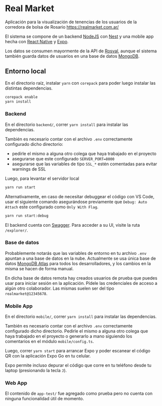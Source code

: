 # Real Market

Aplicación para la visualización de tenencias de los usuarios de la corredora de bolsa de Rosario https://realmarket.com.ar/

El sistema se compone de un backend [NodeJS](https://nodejs.org/) con [Nest](https://nestjs.com/) y una mobile app hecha con [React Native](https://reactnative.dev/) y [Expo](https://expo.dev/).

Los datos se consumen mayormente de la API de [Rosval](https://www.rosval.com.ar/), aunque el sistema también guarda datos de usuarios en una base de datos [MongoDB](https://www.mongodb.com/).
 
<!-- TODO: especificar versiones de dependencias a instalar localmente (ej. NodeJS) -->

## Entorno local

En el directorio raíz, instalar `yarn` con `corepack` para poder luego instalar las distintas dependencias.

```bash
corepack enable
yarn install 
```

### Backend

En el directorio `backend/`, correr `yarn install` para instalar las dependencias.

También es necesario contar con el archivo `.env` correctamente configurado dicho directorio:
- pedírle el mismo a alguna otro colega que haya trabajado en el proyecto
- asegurarse que este configurado `SERVER_PORT=8000`
- asegurarse que las variables de tipo `SSL_*` estén comentadas para evitar warnings de SSL


<!-- TODO: se podría levantar el `.env` siguiendo la recomendación oficial de usar [@nestjs/config](https://docs.nestjs.com/techniques/configuration), o usando la flag [`--env-file`](https://nodejs.org/en/learn/command-line/how-to-read-environment-variables-from-nodejs) de NodeJS, en vez de la librería [dotenv](https://www.npmjs.com/package/dotenv). -->


Luego, para levantar el servidor local
```bash
yarn run start
```

Alternativamente, en caso de necesitar debuggear el código con VS Code, usar el siguiente comando asegurándose previamente que `Debug: Auto Attach` este configurado como `Only With Flag`.

```bash
yarn run start:debug
```

El backend cuenta con [Swagger](https://swagger.io/). Para acceder a su UI, visite la ruta `/explorer/`.

### Base de datos

Probablemente notarás que las variables de entorno en tu archivo `.env` apuntan a una base de datos en la nube. Actualmente se usa única base de datos [MongoDB Atlas](https://www.mongodb.com/atlas) para todos los desarrolladores, y los cambios en la misma se hacen de forma manual.

<!-- TODO: usar una base de datos local para evitar que el trabajo de un desarrollador pueda interferir con el de otro, y empezar a generar [migraciones con typeorm](https://typeorm.io/migrations#generating-migrations) -->

En dicha base de datos remota hay creados usuarios de prueba que puedes usar para iniciar sesión en la aplicación. Pídele las credenciales de acceso a algún otro colaborador. Las mismas suelen ser del tipo `realmarket@12345678`.


### Mobile App

En el directorio `mobile/`, correr `yarn install` para instalar las dependencias.

También es necesario contar con el archivo `.env` correctamente configurado dicho directorio. Pedirle el mismo a alguna otro colega que haya trabajado en el proyecto o generarlo a mano siguiendo los comentarios en el módulo `mobile/config.ts`.

Luego, correr `yarn start` para arrancar Expo y poder escanear el código QR con la aplicación Expo Go en tu celular.

Expo permite incluso depurar el código que corre en tu teléfono desde tu laptop (presionando la tecla `J`).


### Web App

El contenido de `app-test/` fue agregado como prueba pero no cuenta con ninguna funcionalidad útil de momento.

<!-- TODO: eliminar el directorio para evitar confusión -->
